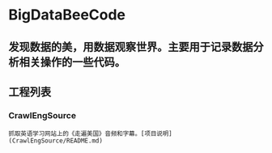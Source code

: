 # BigDataBeeCode
## 发现数据的美，用数据观察世界。主要用于记录数据分析相关操作的一些代码。

## 工程列表
### CrawlEngSource
	抓取英语学习网站上的《走遍美国》音频和字幕。[项目说明](CrawlEngSource/README.md)
###
